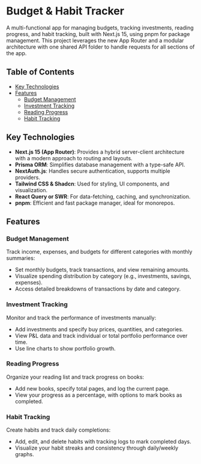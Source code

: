 # Budget & Habit Tracker

A multi-functional app for managing budgets, tracking investments, reading progress, and habit tracking, built with Next.js 15, using pnpm for package management. This project leverages the new App Router and a modular architecture with one shared API folder to handle requests for all sections of the app.

## Table of Contents

- [Key Technologies](#key-technologies)
- [Features](#features)
  - [Budget Management](#budget-management)
  - [Investment Tracking](#investment-tracking)
  - [Reading Progress](#reading-progress)
  - [Habit Tracking](#habit-tracking)

## Key Technologies

- **Next.js 15 (App Router)**: Provides a hybrid server-client architecture with a modern approach to routing and layouts.
- **Prisma ORM**: Simplifies database management with a type-safe API.
- **NextAuth.js**: Handles secure authentication, supports multiple providers.
- **Tailwind CSS & Shadcn**: Used for styling, UI components, and visualization.
- **React Query or SWR**: For data-fetching, caching, and synchronization.
- **pnpm**: Efficient and fast package manager, ideal for monorepos.

## Features

### Budget Management

Track income, expenses, and budgets for different categories with monthly summaries:

- Set monthly budgets, track transactions, and view remaining amounts.
- Visualize spending distribution by category (e.g., investments, savings, expenses).
- Access detailed breakdowns of transactions by date and category.

### Investment Tracking

Monitor and track the performance of investments manually:

- Add investments and specify buy prices, quantities, and categories.
- View P&L data and track individual or total portfolio performance over time.
- Use line charts to show portfolio growth.

### Reading Progress

Organize your reading list and track progress on books:

- Add new books, specify total pages, and log the current page.
- View your progress as a percentage, with options to mark books as completed.

### Habit Tracking

Create habits and track daily completions:

- Add, edit, and delete habits with tracking logs to mark completed days.
- Visualize your habit streaks and consistency through daily/weekly graphs.
